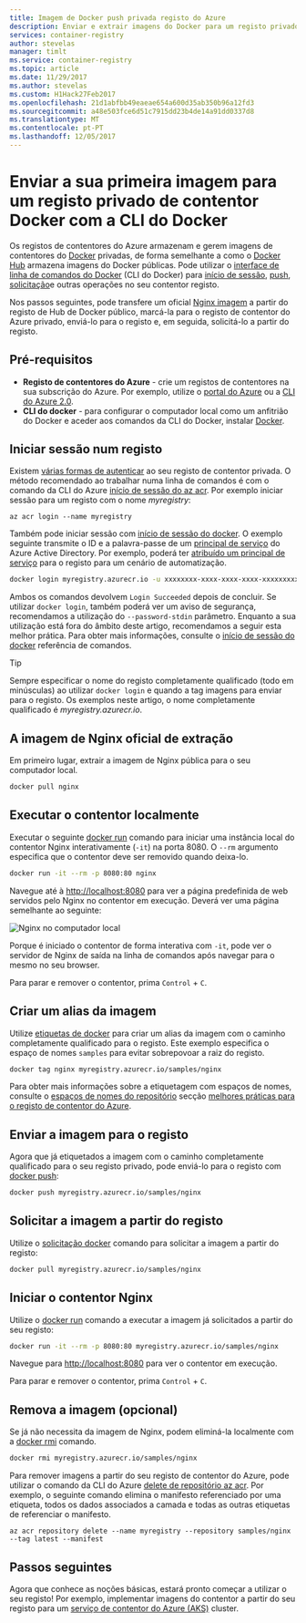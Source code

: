```yaml
---
title: Imagem de Docker push privada registo do Azure
description: Enviar e extrair imagens do Docker para um registo privado de contentor do Azure com a CLI do Docker
services: container-registry
author: stevelas
manager: timlt
ms.service: container-registry
ms.topic: article
ms.date: 11/29/2017
ms.author: stevelas
ms.custom: H1Hack27Feb2017
ms.openlocfilehash: 21d1abfbb49eaeae654a600d35ab350b96a12fd3
ms.sourcegitcommit: a48e503fce6d51c7915dd23b4de14a91dd0337d8
ms.translationtype: MT
ms.contentlocale: pt-PT
ms.lasthandoff: 12/05/2017
---
```

# <a name="push-your-first-image-to-a-private-docker-container-registry-using-the-docker-cli"></a>Enviar a sua primeira imagem para um registo privado de contentor Docker com a CLI do Docker

Os registos de contentores do Azure armazenam e gerem imagens de contentores do [Docker](http://hub.docker.com) privadas, de forma semelhante a como o [Docker Hub](https://hub.docker.com/) armazena imagens do Docker públicas. Pode utilizar o [interface de linha de comandos do Docker](https://docs.docker.com/engine/reference/commandline/cli/) (CLI do Docker) para [início de sessão](https://docs.docker.com/engine/reference/commandline/login/), [push](https://docs.docker.com/engine/reference/commandline/push/), [solicitação](https://docs.docker.com/engine/reference/commandline/pull/)e outras operações no seu contentor registo.

Nos passos seguintes, pode transfere um oficial [Nginx imagem](https://store.docker.com/images/nginx) a partir do registo de Hub de Docker público, marcá-la para o registo de contentor do Azure privado, enviá-lo para o registo e, em seguida, solicitá-lo a partir do registo.

## <a name="prerequisites"></a>Pré-requisitos

* **Registo de contentores do Azure** - crie um registos de contentores na sua subscrição do Azure. Por exemplo, utilize o [portal do Azure](container-registry-get-started-portal.md) ou a [CLI do Azure 2.0](container-registry-get-started-azure-cli.md).
* **CLI do docker** - para configurar o computador local como um anfitrião do Docker e aceder aos comandos da CLI do Docker, instalar [Docker](https://docs.docker.com/engine/installation/).

## <a name="log-in-to-a-registry"></a>Iniciar sessão num registo

Existem [várias formas de autenticar](container-registry-authentication.md) ao seu registo de contentor privada. O método recomendado ao trabalhar numa linha de comandos é com o comando da CLI do Azure [início de sessão do az acr](/cli/azure/acr?view=azure-cli-latest#az_acr_login). Por exemplo iniciar sessão para um registo com o nome *myregistry*:

```azurecli
az acr login --name myregistry
```

Também pode iniciar sessão com [início de sessão do docker](https://docs.docker.com/engine/reference/commandline/login/). O exemplo seguinte transmite o ID e a palavra-passe de um [principal de serviço](../active-directory/active-directory-application-objects.md) do Azure Active Directory. Por exemplo, poderá ter [atribuído um principal de serviço](container-registry-authentication.md#service-principal) para o registo para um cenário de automatização.

```Bash
docker login myregistry.azurecr.io -u xxxxxxxx-xxxx-xxxx-xxxx-xxxxxxxxxxxx -p myPassword
```

Ambos os comandos devolvem `Login Succeeded` depois de concluir. Se utilizar `docker login`, também poderá ver um aviso de segurança, recomendamos a utilização do `--password-stdin` parâmetro. Enquanto a sua utilização está fora do âmbito deste artigo, recomendamos a seguir esta melhor prática. Para obter mais informações, consulte o [início de sessão do docker](https://docs.docker.com/engine/reference/commandline/login/) referência de comandos.

> [!TIP]
> Sempre especificar o nome do registo completamente qualificado (todo em minúsculas) ao utilizar `docker login` e quando a tag imagens para enviar para o registo. Os exemplos neste artigo, o nome completamente qualificado é *myregistry.azurecr.io*.

## <a name="pull-the-official-nginx-image"></a>A imagem de Nginx oficial de extração

Em primeiro lugar, extrair a imagem de Nginx pública para o seu computador local.

```Bash
docker pull nginx
```

## <a name="run-the-container-locally"></a>Executar o contentor localmente

Executar o seguinte [docker run](https://docs.docker.com/engine/reference/run/) comando para iniciar uma instância local do contentor Nginx interativamente (`-it`) na porta 8080. O `--rm` argumento especifica que o contentor deve ser removido quando deixa-lo.

```Bash
docker run -it --rm -p 8080:80 nginx
```

Navegue até à [http://localhost:8080](http://localhost:8080) para ver a página predefinida de web servidos pelo Nginx no contentor em execução. Deverá ver uma página semelhante ao seguinte:

![Nginx no computador local](./media/container-registry-get-started-docker-cli/nginx.png)

Porque é iniciado o contentor de forma interativa com `-it`, pode ver o servidor de Nginx de saída na linha de comandos após navegar para o mesmo no seu browser.

Para parar e remover o contentor, prima `Control` + `C`.

## <a name="create-an-alias-of-the-image"></a>Criar um alias da imagem

Utilize [etiquetas de docker](https://docs.docker.com/engine/reference/commandline/tag/) para criar um alias da imagem com o caminho completamente qualificado para o registo. Este exemplo especifica o espaço de nomes `samples` para evitar sobrepovoar a raiz do registo.

```Bash
docker tag nginx myregistry.azurecr.io/samples/nginx
```

Para obter mais informações sobre a etiquetagem com espaços de nomes, consulte o [espaços de nomes do repositório](container-registry-best-practices.md#repository-namespaces) secção [melhores práticas para o registo de contentor do Azure](container-registry-best-practices.md).

## <a name="push-the-image-to-your-registry"></a>Enviar a imagem para o registo

Agora que já etiquetados a imagem com o caminho completamente qualificado para o seu registo privado, pode enviá-lo para o registo com [docker push](https://docs.docker.com/engine/reference/commandline/push/):

```Bash
docker push myregistry.azurecr.io/samples/nginx
```

## <a name="pull-the-image-from-your-registry"></a>Solicitar a imagem a partir do registo

Utilize o [solicitação docker](https://docs.docker.com/engine/reference/commandline/pull/) comando para solicitar a imagem a partir do registo:

```Bash
docker pull myregistry.azurecr.io/samples/nginx
```

## <a name="start-the-nginx-container"></a>Iniciar o contentor Nginx

Utilize o [docker run](https://docs.docker.com/engine/reference/run/) comando a executar a imagem já solicitados a partir do seu registo:

```Bash
docker run -it --rm -p 8080:80 myregistry.azurecr.io/samples/nginx
```

Navegue para [http://localhost:8080](http://localhost:8080) para ver o contentor em execução.

Para parar e remover o contentor, prima `Control` + `C`.

## <a name="remove-the-image-optional"></a>Remova a imagem (opcional)

Se já não necessita da imagem de Nginx, podem eliminá-la localmente com a [docker rmi](https://docs.docker.com/engine/reference/commandline/rmi/) comando.

```Bash
docker rmi myregistry.azurecr.io/samples/nginx
```

Para remover imagens a partir do seu registo de contentor do Azure, pode utilizar o comando da CLI do Azure [delete de repositório az acr](/cli/azure/acr/repository#az_acr_repository_delete). Por exemplo, o seguinte comando elimina o manifesto referenciado por uma etiqueta, todos os dados associados a camada e todas as outras etiquetas de referenciar o manifesto.

```azurecli
az acr repository delete --name myregistry --repository samples/nginx --tag latest --manifest
```

## <a name="next-steps"></a>Passos seguintes

Agora que conhece as noções básicas, estará pronto começar a utilizar o seu registo! Por exemplo, implementar imagens do contentor a partir do seu registo para um [serviço de contentor do Azure (AKS)](../aks/tutorial-kubernetes-prepare-app.md) cluster.
